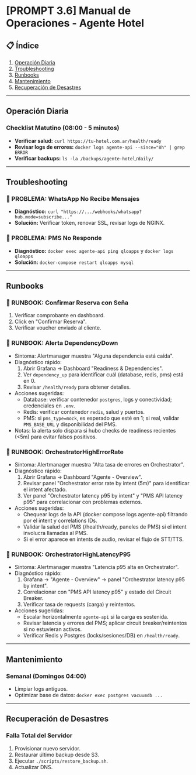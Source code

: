 # [PROMPT 3.6] Manual de Operaciones - Agente Hotel

## 📋 Índice

1. [Operación Diaria](#operación-diaria)
2. [Troubleshooting](#troubleshooting)
3. [Runbooks](#runbooks)
4. [Mantenimiento](#mantenimiento)
5. [Recuperación de Desastres](#recuperación-de-desastres)

---

## Operación Diaria

### Checklist Matutino (08:00 - 5 minutos)

- **Verificar salud:** `curl https://tu-hotel.com.ar/health/ready`
- **Revisar logs de errores:** `docker logs agente-api --since="8h" | grep ERROR`
- **Verificar backups:** `ls -la /backups/agente-hotel/daily/`

---

## Troubleshooting

### 🔴 PROBLEMA: WhatsApp No Recibe Mensajes

- **Diagnóstico:** `curl "https://.../webhooks/whatsapp?hub.mode=subscribe..."`
- **Solución:** Verificar token, renovar SSL, revisar logs de NGINX.

### 🔴 PROBLEMA: PMS No Responde

- **Diagnóstico:** `docker exec agente-api ping qloapps` y `docker logs qloapps`
- **Solución:** `docker-compose restart qloapps mysql`

---

## Runbooks

### 📘 RUNBOOK: Confirmar Reserva con Seña

1. Verificar comprobante en dashboard.
2. Click en "Confirmar Reserva".
3. Verificar voucher enviado al cliente.
 
 ### 📘 RUNBOOK: Alerta DependencyDown
 - Síntoma: Alertmanager muestra "Alguna dependencia está caída".
 - Diagnóstico rápido:
	 1) Abrir Grafana → Dashboard "Readiness & Dependencies".
	 2) Ver `dependency_up` para identificar cuál (database, redis, pms) está en 0.
	 3) Revisar `/health/ready` para obtener detalles.
 - Acciones sugeridas:
	 - Database: verificar contenedor `postgres`, logs y conectividad; credenciales en `.env`.
	 - Redis: verificar contenedor `redis`, salud y puertos.
	 - PMS: si `pms_type=mock`, es esperado que esté en 1; si real, validar `PMS_BASE_URL` y disponibilidad del PMS.
 - Notas: la alerta solo dispara si hubo checks de readiness recientes (<5m) para evitar falsos positivos.

 ### 📘 RUNBOOK: OrchestratorHighErrorRate
 - Síntoma: Alertmanager muestra "Alta tasa de errores en Orchestrator".
 - Diagnóstico rápido:
	 1) Abrir Grafana → Dashboard "Agente - Overview".
	 2) Revisar panel "Orchestrator error rate by intent (5m)" para identificar el intent afectado.
	 3) Ver panel "Orchestrator latency p95 by intent" y "PMS API latency p95" para correlacionar con problemas externos.
 - Acciones sugeridas:
	 - Chequear logs de la API (docker compose logs agente-api) filtrando por el intent y correlations IDs.
	 - Validar la salud del PMS (/health/ready, paneles de PMS) si el intent involucra llamadas al PMS.
	 - Si el error aparece en intents de audio, revisar el flujo de STT/TTS.

 ### 📘 RUNBOOK: OrchestratorHighLatencyP95
 - Síntoma: Alertmanager muestra "Latencia p95 alta en Orchestrator".
 - Diagnóstico rápido:
	 1) Grafana → "Agente - Overview" → panel "Orchestrator latency p95 by intent".
	 2) Correlacionar con "PMS API latency p95" y estado del Circuit Breaker.
	 3) Verificar tasa de requests (carga) y reintentos.
 - Acciones sugeridas:
	 - Escalar horizontalmente `agente-api` si la carga es sostenida.
	 - Revisar latencia y errores del PMS; aplicar circuit breaker/reintentos si no estuvieran activos.
	 - Verificar Redis y Postgres (locks/sesiones/DB) en `/health/ready`.

---

## Mantenimiento

### Semanal (Domingos 04:00)

- Limpiar logs antiguos.
- Optimizar base de datos: `docker exec postgres vacuumdb ...`

---

## Recuperación de Desastres

### Falla Total del Servidor

1. Provisionar nuevo servidor.
2. Restaurar último backup desde S3.
3. Ejecutar `./scripts/restore_backup.sh`.
4. Actualizar DNS.
